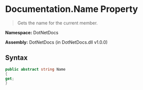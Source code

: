 # Documentation.Name Property
> Gets the name for the current member.

**Namespace:** DotNetDocs

**Assembly:** DotNetDocs (in DotNetDocs.dll v1.0.0)
## Syntax
```csharp
public abstract string Name
{
get;
}
```
